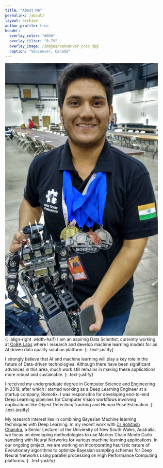 ```yaml
---
title: "About Me"
permalink: /about/
layout: archive
author_profile: true
header:
  overlay_color: "#000"
  overlay_filter: "0.75"
  overlay_image: /images/vancouver_crop.jpg
  caption: "Vancouver, Canada"
---
```


![demo](/images/awards/Robogames17_2.jpg){: .align-right .width-half}
I am an aspiring Data Scientist, currently working at [OoBA Labs](http://www.oobalabs.com/) where I research and develop machine learning models for an AI driven data quality solution platform.
{: .text-justify}

I strongly believe that AI and machine learning will play a key role in the future of Data-driven technologies. Although there have been significant advances in this area, much work still remains in making these applications more robust and sustainable.
{: .text-justify}

I received my undergraduate degree in Computer Science and Engineering in 2019, after which I started working as a Deep Learning Engineer at a startup company, Bomotix. I was responsible for developing end-to-end Deep Learning pipelines for Computer Vision workflows involving applications like Object Detection/Tracking and Human Pose Estimation.
{: .text-justify}

My research interest lies in combining Bayesian Machine learning techniques with Deep Learning. In my recent work with [Dr Rohitash Chandra](https://research.unsw.edu.au/people/dr-rohitash-chandra), a Senior Lecturer at the University of New South Wales, Australia, we focus on developing methodologies to use Markov Chain Monte Carlo sampling with Neural Networks for various machine learning applications. In our ongoing project, we are working on incorporating heuristic nature of Evolutionary algorithms to optimize Bayesian sampling schemes for Deep Neural Networks using parallel processing on High Performance Computing platforms.
{: .text-justify}